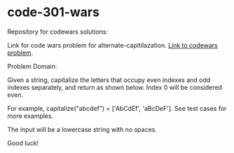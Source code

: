 # code-301-wars
Repository for codewars solutions:

Link for code wars problem for alternate-capitilazation.
[Link to codewars problem](https://www.codewars.com/kata/alternate-capitalization/train/javascript).

Problem Domain:

Given a string, capitalize the letters that occupy even indexes and odd indexes separately, and return as shown below. Index 0 will be considered even.

For example, capitalize("abcdef") = ['AbCdEf', 'aBcDeF']. See test cases for more examples.

The input will be a lowercase string with no spaces.

Good luck!


